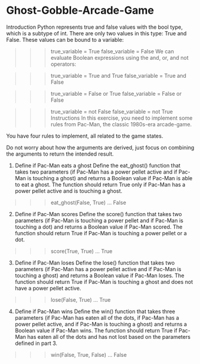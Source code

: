 # Ghost-Gobble-Arcade-Game
Introduction
Python represents true and false values with the bool type, which is a subtype of int. There are only two values in this type: True and False. These values can be bound to a variable:

>>> true_variable = True
>>> false_variable = False
We can evaluate Boolean expressions using the and, or, and not operators:

>>> true_variable = True and True
>>> false_variable = True and False

>>> true_variable = False or True
>>> false_variable = False or False

>>> true_variable = not False
>>> false_variable = not True
Instructions
In this exercise, you need to implement some rules from Pac-Man, the classic 1980s-era arcade-game.

You have four rules to implement, all related to the game states.

Do not worry about how the arguments are derived, just focus on combining the arguments to return the intended result.

1. Define if Pac-Man eats a ghost
Define the eat_ghost() function that takes two parameters (if Pac-Man has a power pellet active and if Pac-Man is touching a ghost) and returns a Boolean value if Pac-Man is able to eat a ghost. The function should return True only if Pac-Man has a power pellet active and is touching a ghost.

>>> eat_ghost(False, True)
...
False
2. Define if Pac-Man scores
Define the score() function that takes two parameters (if Pac-Man is touching a power pellet and if Pac-Man is touching a dot) and returns a Boolean value if Pac-Man scored. The function should return True if Pac-Man is touching a power pellet or a dot.

>>> score(True, True)
...
True
3. Define if Pac-Man loses
Define the lose() function that takes two parameters (if Pac-Man has a power pellet active and if Pac-Man is touching a ghost) and returns a Boolean value if Pac-Man loses. The function should return True if Pac-Man is touching a ghost and does not have a power pellet active.

>>> lose(False, True)
...
True
4. Define if Pac-Man wins
Define the win() function that takes three parameters (if Pac-Man has eaten all of the dots, if Pac-Man has a power pellet active, and if Pac-Man is touching a ghost) and returns a Boolean value if Pac-Man wins. The function should return True if Pac-Man has eaten all of the dots and has not lost based on the parameters defined in part 3.

>>> win(False, True, False)
...
False
